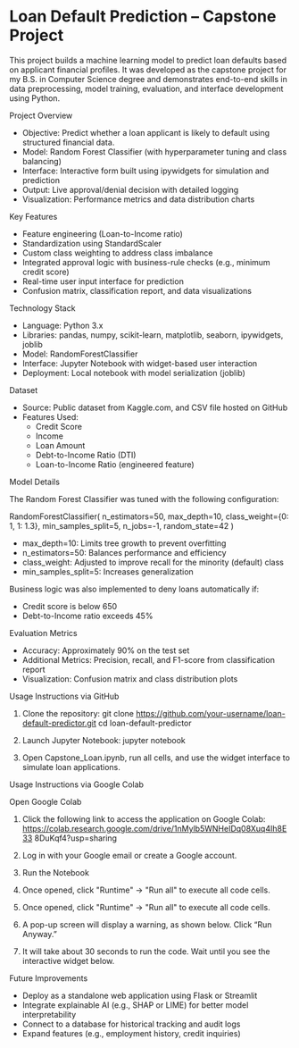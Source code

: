 # Loan Default Prediction – Capstone Project

This project builds a machine learning model to predict loan defaults based on applicant financial profiles. It was developed as the capstone project for my B.S. in Computer Science degree and demonstrates end-to-end skills in data preprocessing, model training, evaluation, and interface development using Python.

Project Overview

- Objective: Predict whether a loan applicant is likely to default using structured financial data.
- Model: Random Forest Classifier (with hyperparameter tuning and class balancing)
- Interface: Interactive form built using ipywidgets for simulation and prediction
- Output: Live approval/denial decision with detailed logging
- Visualization: Performance metrics and data distribution charts

Key Features

- Feature engineering (Loan-to-Income ratio)
- Standardization using StandardScaler
- Custom class weighting to address class imbalance
- Integrated approval logic with business-rule checks (e.g., minimum credit score)
- Real-time user input interface for prediction
- Confusion matrix, classification report, and data visualizations

Technology Stack

- Language: Python 3.x
- Libraries: pandas, numpy, scikit-learn, matplotlib, seaborn, ipywidgets, joblib
- Model: RandomForestClassifier
- Interface: Jupyter Notebook with widget-based user interaction
- Deployment: Local notebook with model serialization (joblib)

Dataset

- Source: Public dataset from Kaggle.com, and CSV file hosted on GitHub 
- Features Used:
  - Credit Score
  - Income
  - Loan Amount
  - Debt-to-Income Ratio (DTI)
  - Loan-to-Income Ratio (engineered feature)

Model Details

The Random Forest Classifier was tuned with the following configuration:

RandomForestClassifier(
    n_estimators=50,
    max_depth=10,
    class_weight={0: 1, 1: 1.3},
    min_samples_split=5,
    n_jobs=-1,
    random_state=42
)

- max_depth=10: Limits tree growth to prevent overfitting
- n_estimators=50: Balances performance and efficiency
- class_weight: Adjusted to improve recall for the minority (default) class
- min_samples_split=5: Increases generalization

Business logic was also implemented to deny loans automatically if:
- Credit score is below 650
- Debt-to-Income ratio exceeds 45%

Evaluation Metrics

- Accuracy: Approximately 90% on the test set
- Additional Metrics: Precision, recall, and F1-score from classification report
- Visualization: Confusion matrix and class distribution plots

Usage Instructions via GitHub

1. Clone the repository:
    git clone https://github.com/your-username/loan-default-predictor.git
    cd loan-default-predictor

2. Launch Jupyter Notebook:
    jupyter notebook

3. Open Capstone_Loan.ipynb, run all cells, and use the widget interface to simulate loan applications.

Usage Instructions via Google Colab

Open Google Colab

1. Click the following link to access the application on Google Colab:
https://colab.research.google.com/drive/1nMylb5WNHeIDq08Xuq4Ih8E33
8DuKqf4?usp=sharing

2. Log in with your Google email or create a Google account.

3. Run the Notebook

4. Once opened, click "Runtime" → "Run all" to execute all code cells.

5. Once opened, click "Runtime" → "Run all" to execute all code cells.

6. A pop-up screen will display a warning, as shown below. Click “Run
Anyway.”

7. It will take about 30 seconds to run the code. Wait until you see the
interactive widget below. 

Future Improvements

- Deploy as a standalone web application using Flask or Streamlit
- Integrate explainable AI (e.g., SHAP or LIME) for better model interpretability
- Connect to a database for historical tracking and audit logs
- Expand features (e.g., employment history, credit inquiries)
